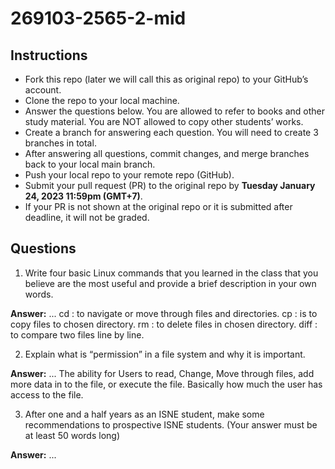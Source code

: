 # 269103-2565-2-mid

## Instructions

- Fork this repo (later we will call this as original repo) to your GitHub’s account. 
- Clone the repo to your local machine.
- Answer the questions below. You are allowed to refer to books and other study material. You are NOT allowed to copy other students’ works. 
- Create a branch for answering each question. You will need to create 3 branches in total.
- After answering all questions, commit changes, and merge branches back to your local main branch.
- Push your local repo to your remote repo (GitHub).
- Submit your pull request (PR) to the original repo by **Tuesday January 24, 2023 11:59pm (GMT+7)**.
- If your PR is not shown at the original repo or it is submitted after deadline, it will not be graded.

## Questions

1. Write four basic Linux commands that you learned in the class that you believe are the most useful and provide a brief description in your own words. 

**Answer:** ...
cd : to navigate or move through files and directories.
cp : is to copy files to chosen directory.
rm : to delete files in chosen directory.
diff : to compare two files line by line.

2. Explain what is “permission” in a file system and why it is important.

**Answer:** ...
The ability for Users to read, Change, Move through files, add more data in to the file, or execute the file. Basically how much the user has access to the file.

3. After one and a half years as an ISNE student, make some recommendations to prospective ISNE students. (Your answer must be at least 50 words long)

**Answer:** ...